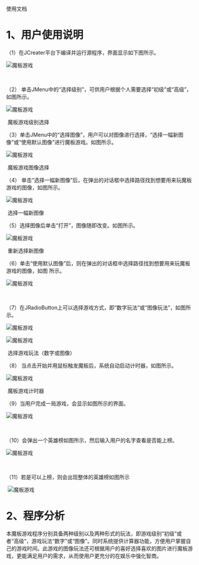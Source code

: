 使用文档

# 1、用户使用说明

（1）在JCreater平台下编译并运行源程序，界面显示如下图所示。

![魔板游戏](C:\Users\wy1997\Desktop\魔板游戏\图片\Picture6.png)

​                                                       

（2） 单击JMenu中的“选择级别”，可供用户根据个人需要选择“初级”或“高级”，如图所示。

![魔板游戏](C:\Users\wy1997\Desktop\魔板游戏\图片\Picture7.png)

​                                                   魔板游戏级别选择

（3）单击JMenu中的“选择图像”，用户可以对图像进行选择，“选择一幅新图像”或“使用默认图像”进行魔板游戏。如图所示。

![魔板游戏](C:\Users\wy1997\Desktop\魔板游戏\图片\Picture8.png)

​                                                   魔板游戏图像选择

（4） 单击“选择一幅新图像”后，在弹出的对话框中选择路径找到想要用来玩魔板游戏的图像，如图所示。

![魔板游戏](C:\Users\wy1997\Desktop\魔板游戏\图片\Picture9.png)

​                                                   选择一幅新图像

（5）选择图像后单击“打开”，图像随即改变。如图所示。

![魔板游戏](C:\Users\wy1997\Desktop\魔板游戏\图片\Picture10.png)

​                                                      重新选择新图像

（6）单击“使用默认图像”后，则在弹出的对话框中选择路径找到想要用来玩魔板游戏的图像，如图 所示。

![魔板游戏](C:\Users\wy1997\Desktop\魔板游戏\图片\Picture11.png)

​                                                       

（7）在JRadioButton上可以选择游戏方式，即“数字玩法”或“图像玩法”，如图所示。

![魔板游戏](C:\Users\wy1997\Desktop\魔板游戏\图片\Picture12.png)

![魔板游戏](C:\Users\wy1997\Desktop\魔板游戏\图片\Picture12.1.png)



​                                                选择游戏玩法（数字或图像）

（8） 当点击开始并用鼠标触发魔板后，系统自动启动计时器，如图所示。

![魔板游戏](C:\Users\wy1997\Desktop\魔板游戏\图片\Picture13.png)

​                                                     魔板游戏计时器

（9）当用户完成一局游戏，会显示如图所示的界面。

![魔板游戏](C:\Users\wy1997\Desktop\魔板游戏\图片\Picture14.png)

​                                                          

（10）会弹出一个英雄榜如图所示，然后输入用户的名字查看是否能上榜。

![魔板游戏](C:\Users\wy1997\Desktop\魔板游戏\图片\Picture15.png)

​                                                        

（11）若是可以上榜，则会出现整体的英雄榜如图所示



​              ![魔板游戏](C:\Users\wy1997\Desktop\魔板游戏\图片\Picture16.png)                                                





# 2、程序分析

本魔板游戏程序分别具备两种级别以及两种形式的玩法，即游戏级别“初级”或者“高级”，游戏玩法“数字”或“图像”。同时系统提供计算器功能，方便用户掌握自己的游戏时间。此游戏的图像玩法还可根据用户的喜好选择喜欢的图片进行魔板游戏，更能满足用户的需求，从而使用户更充分的在娱乐中强化智商。





